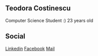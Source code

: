 ## Teodora Costinescu

Computer Science Student :)
23 years old

## Social
[Linkedin](https://www.linkedin.com/in/teodora-costinescu/)
[Facebook](https://www.facebook.com/teodora.costinescu/)
[Mail](teodora.costinescu@gmail.com)
